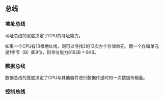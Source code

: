 ## 总线

### 地址总线

地址总线的宽度决定了CPU的寻址能力。

如果一个CPU有13根地址线，则可以寻找2的13次方个存储单元。而一个存储单元是1字节（B）即8位，则寻址能力8192B = 8KB。

### 数据总线

数据总线的宽度决定了CPU与其他器件进行数据传送时的一次数据传输量。

### 控制总线



